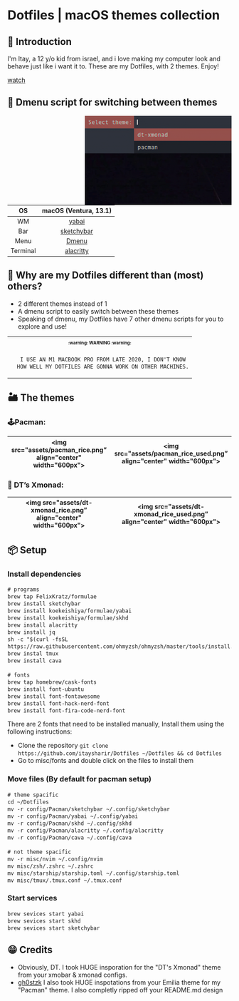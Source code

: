 # Dotfiles | macOS themes collection

## 🏓 Introduction
I'm Itay, a 12 y/o kid from israel, and i love making my computer look and behave just like i want it to. These are my Dotfiles, with 2 themes. Enjoy! <br>

[watch](https://user-images.githubusercontent.com/87126382/208316922-5e40e95a-5ce8-4d09-afd7-1add83b876a8.mp4)

## 🌃 Dmenu script for switching between themes
<img src="assets/themes_dmenu.png" align="right" height="200px" width="330">

|OS|macOS (Ventura, 13.1)|
|:---:|:---:|
|WM|[yabai](https://github.com/koekeishiya/yabai)|
|Bar|[sketchybar](https://github.com/FelixKratz/SketchyBar)|
|Menu|[Dmenu](https://tools.suckless.org/dmenu/)|
|Terminal|[alacritty](https://github.com/alacritty/alacritty)|

## 🚀 Why are my Dotfiles different than (most) others?
- 2 different themes instead of 1
- A dmenu script to easily switch between these themes
- Speaking of dmenu, my Dotfiles have 7 other dmenu scripts for you to explore and use!

<table align="center">
   <tr>
      <th align="center">
         <sup><sub>:warning: WARNING :warning:</sub></sup>
      </th>
   </tr>
   <tr>
      <td align="center">
      
      I USE AN M1 MACBOOK PRO FROM LATE 2020, I DON'T KNOW
      HOW WELL MY DOTFILES ARE GONNA WORK ON OTHER MACHINES.
     
   </tr>
   </table>
   
## 🏜️ The themes
### 🕹️Pacman:
|<img src="assets/pacman_rice.png”  align="center" width="600px">|<img src="assets/pacman_rice_used.png” align="center" width="600px">|
|---|---|

### 🎤 DT’s Xmonad:
|<img src="assets/dt-xmonad_rice.png”  align="center" width="600px">|<img src="assets/dt-xmonad_rice_used.png” align="center" width="600px">|
|---|---|

## 📦 Setup
### Install dependencies
```
# programs
brew tap FelixKratz/formulae
brew install sketchybar
brew install koekeishiya/formulae/yabai
brew install koekeishiya/formulae/skhd
brew install alacritty
brew install jq
sh -c "$(curl -fsSL https://raw.githubusercontent.com/ohmyzsh/ohmyzsh/master/tools/install.sh)"
brew instal tmux
brew install cava

# fonts
brew tap homebrew/cask-fonts
brew install font-ubuntu
brew install font-fontawesome
brew install font-hack-nerd-font
brew install font-fira-code-nerd-font
```
There are 2 fonts that need to be installed manually, Install them using the following instructions:
- Clone the repository ```git clone https://github.com/itaysharir/Dotfiles ~/Dotfiles && cd Dotfiles```
- Go to misc/fonts and double click on the files to install them

### Move files (By default for pacman setup)
```
# theme spacific
cd ~/Dotfiles
mv -r config/Pacman/sketchybar ~/.config/sketchybar
mv -r config/Pacman/yabai ~/.config/yabai
mv -r config/Pacman/skhd ~/.config/skhd
mv -r config/Pacman/alacritty ~/.config/alacritty
mv -r config/Pacman/cava ~/.config/cava

# not theme spacific
mv -r misc/nvim ~/.config/nvim
mv misc/zsh/.zshrc ~/.zshrc
mv misc/starship/starship.toml ~/.config/starship.toml
mv misc/tmux/.tmux.conf ~/.tmux.conf
```

### Start services
```
brew sevices start yabai
brew sevices start skhd
brew sevices start sketchybar
```

## 😁 Credits
- Obviously, DT. I took HUGE insporation for the "DT's Xmonad" theme from your xmobar & xmonad configs.
- [gh0stzk](https://github.com/gh0stzk/dotfiles) I also took HUGE inspotations from your Emilia theme for my "Pacman" theme. I also completly ripped off your README.md design
